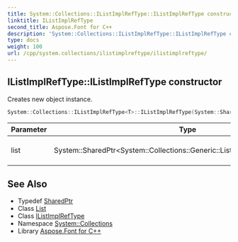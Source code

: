 ```yaml
---
title: System::Collections::IListImplRefType::IListImplRefType constructor
linktitle: IListImplRefType
second_title: Aspose.Font for C++
description: 'System::Collections::IListImplRefType::IListImplRefType constructor. Creates new object instance in C++.'
type: docs
weight: 100
url: /cpp/system.collections/ilistimplreftype/ilistimplreftype/
---
```

## IListImplRefType::IListImplRefType constructor


Creates new object instance.

```cpp
System::Collections::IListImplRefType<T>::IListImplRefType(System::SharedPtr<System::Collections::Generic::List<System::SharedPtr<T>>> list)
```


| Parameter | Type | Description |
| --- | --- | --- |
| list | System::SharedPtr\<System::Collections::Generic::List\<System::SharedPtr\<T\>\>\> | generic collection to wrap |

## See Also

* Typedef [SharedPtr](../../../system/sharedptr/)
* Class [List](../../../system.collections.generic/list/)
* Class [IListImplRefType](../)
* Namespace [System::Collections](../../)
* Library [Aspose.Font for C++](../../../)
